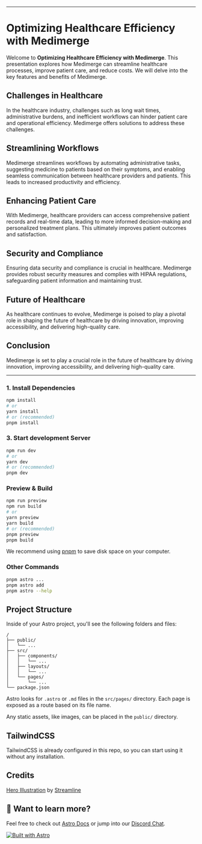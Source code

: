 
---
# Optimizing Healthcare Efficiency with Medimerge

Welcome to **Optimizing Healthcare Efficiency with Medimerge**. This presentation explores how Medimerge can streamline healthcare processes, improve patient care, and reduce costs. We will delve into the key features and benefits of Medimerge.

## Challenges in Healthcare

In the healthcare industry, challenges such as long wait times, administrative burdens, and inefficient workflows can hinder patient care and operational efficiency. Medimerge offers solutions to address these challenges.

## Streamlining Workflows

Medimerge streamlines workflows by automating administrative tasks, suggesting medicine to patients based on their symptoms, and enabling seamless communication between healthcare providers and patients. This leads to increased productivity and efficiency.

## Enhancing Patient Care

With Medimerge, healthcare providers can access comprehensive patient records and real-time data, leading to more informed decision-making and personalized treatment plans. This ultimately improves patient outcomes and satisfaction.

## Security and Compliance

Ensuring data security and compliance is crucial in healthcare. Medimerge provides robust security measures and complies with HIPAA regulations, safeguarding patient information and maintaining trust.

## Future of Healthcare

As healthcare continues to evolve, Medimerge is poised to play a pivotal role in shaping the future of healthcare by driving innovation, improving accessibility, and delivering high-quality care.

## Conclusion

Medimerge is set to play a crucial role in the future of healthcare by driving innovation, improving accessibility, and delivering high-quality care.

---

### 1. Install Dependencies

```bash
npm install
# or
yarn install
# or (recommended)
pnpm install
```

### 3. Start development Server

```bash
npm run dev
# or
yarn dev
# or (recommended)
pnpm dev
```

### Preview & Build

```bash
npm run preview
npm run build
# or
yarn preview
yarn build
# or (recommended)
pnpm preview
pnpm build
```

We recommend using [pnpm](https://pnpm.io/) to save disk space on your computer.

### Other Commands

```bash
pnpm astro ...
pnpm astro add
pnpm astro --help
```

## Project Structure

Inside of your Astro project, you'll see the following folders and files:

```
/
├── public/
│   └── ...
├── src/
│   ├── components/
│   │   └── ...
│   ├── layouts/
│   │   └── ...
│   └── pages/
│       └── ...
└── package.json
```

Astro looks for `.astro` or `.md` files in the `src/pages/` directory. Each page is exposed as a route based on its file name.

Any static assets, like images, can be placed in the `public/` directory.

## TailwindCSS

TailwindCSS is already configured in this repo, so you can start using it without any installation.

## Credits

[Hero Illustration](https://www.figma.com/community/file/1108400791662599811) by [Streamline](https://www.streamlinehq.com/)

## 👀 Want to learn more?

Feel free to check out [Astro Docs](https://docs.astro.build) or jump into our [Discord Chat](https://web3templates.com/discord).

[![Built with Astro](https://astro.badg.es/v1/built-with-astro.svg)](https://astro.build)
